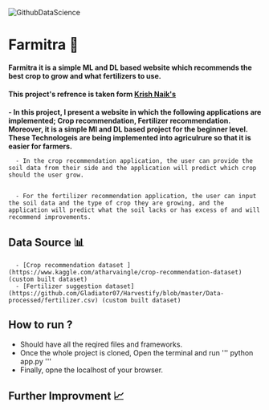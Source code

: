 ![GithubDataScience](https://github.com/Satyraj/Farmitra/assets/97345892/d53b63b6-ae65-44a1-a50d-283660e76511)
# Farmitra 🌿
#### Farmitra it is a simple ML and DL based website which recommends the best crop to grow and what fertilizers to use.

#### This project's refrence is taken form [Krish Naik's](https://www.youtube.com/channel/UCNU_lfiiWBdtULKOw6X0Dig)

 **- In this project, I present a website in which the following applications are implemented; Crop recommendation, Fertilizer recommendation. Moreover, it is a simple Ml and DL based project for the beginner level. These Technologeis are being implemented into agriculrure so that it is easier for farmers.**
 
      - In the crop recommendation application, the user can provide the soil data from their side and the application will predict which crop should the user grow.


      - For the fertilizer recommendation application, the user can input the soil data and the type of crop they are growing, and the application will predict what the soil lacks or has excess of and will recommend improvements. 
      
## Data Source 📊
      - [Crop recommendation dataset ](https://www.kaggle.com/atharvaingle/crop-recommendation-dataset) (custom built dataset)
      - [Fertilizer suggestion dataset](https://github.com/Gladiator07/Harvestify/blob/master/Data-processed/fertilizer.csv) (custom built dataset)
## How to run ?
- Should have all the reqired files and frameworks.
- Once the whole project is cloned, Open the terminal and run ''' python app.py '''
- Finally, opne the localhost of your browser.


## Further Improvment 📈

